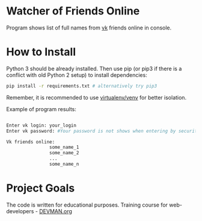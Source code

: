 # Watcher of Friends Online

Program shows list of full names from [vk](https://vk.com) friends online in console.

# How to Install

Python 3 should be already installed. Then use pip (or pip3 if there is a conflict with old Python 2 setup) to install dependencies:

```bash
pip install -r requirements.txt # alternatively try pip3
```

Remember, it is recommended to use [virtualenv/venv](https://devman.org/encyclopedia/pip/pip_virtualenv/) for better isolation.

Example of program results:

```bash

Enter vk login: your_login
Enter vk password: #Your password is not shows when entering by security reasons 

Vk friends online:
                some_name_1
                some_name_2
                ...
                some_name_n

```

# Project Goals

The code is written for educational purposes. Training course for web-developers - [DEVMAN.org](https://devman.org)
